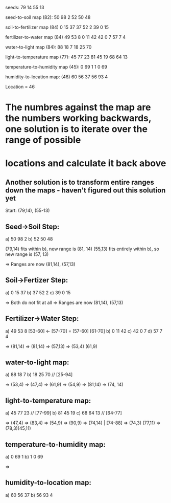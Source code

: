 seeds: 79 14 55 13

seed-to-soil map (82):
50 98 2
52 50 48

soil-to-fertilizer map (84)
0 15 37
37 52 2
39 0 15

fertilizer-to-water map (84)
49 53 8
0 11 42 
42 0 7
57 7 4

water-to-light map (84):
88 18 7
18 25 70 

light-to-temperature map (77):
45 77 23
81 45 19
68 64 13

temperature-to-humidity map (45):
0 69 1
1 0 69

humidity-to-location map: (46)
60 56 37
56 93 4

Location = 46

# The numbres against the map are the numbers working backwards, one solution is to iterate over the range of possible
# locations and calculate it back above

## Another solution is to transform entire ranges down the maps - haven't figured out this solution yet

Start:
(79,14), (55-13)

Seed->Soil Step:
----
a) 50 98 2
b) 52 50 48

(79,14) fits within b), new range is (81, 14)
(55,13) fits entirely within b), so new range is (57, 13)

=> Ranges are now (81,14), (57,13)

Soil->Fertizer Step:
----
a) 0 15 37
b) 37 52 2
c) 39 0 15

=> Both do not fit at all
=> Ranges are now (81,14), (57,13)

Fertilizer->Water Step:
----
a) 49 53 8 [53-60] <- [57-70] = [57-60] [61-70]
b) 0 11 42 
c) 42 0 7
d) 57 7 4

=> (81,14) => (81,14)
=> (57,13) => (53,4) (61,9)

water-to-light map:
----
a) 88 18 7
b) 18 25 70 // [25-94]

=> (53,4) => (47,4)
=> (61,9) => (54,9)
=> (81,14) => (74, 14)

light-to-temperature map:
----
a) 45 77 23 // [77-99]
b) 81 45 19
c) 68 64 13 // [64-77]

=> (47,4) => (83,4)
=> (54,9) => (90,9)
=> (74,14) | [74-88] => (74,3) (77,11) => (78,3)(45,11)

temperature-to-humidity map:
----
a) 0 69 1
b) 1 0 69

=> 

humidity-to-location map:
----
a) 60 56 37
b) 56 93 4

